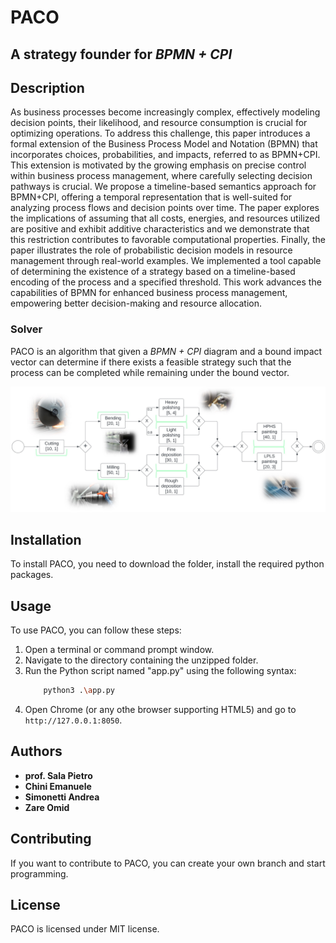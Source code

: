 # PACO 
## A strategy founder for *BPMN + CPI* 

## Description

As business processes become increasingly complex, effectively modeling decision points, their likelihood, and resource consumption is crucial for optimizing operations. 
To address this challenge, this paper introduces a formal extension of the Business Process Model and Notation (BPMN) that incorporates choices, probabilities, and impacts, referred to as BPMN+CPI. This extension is motivated by the growing emphasis on precise control within business process management, where carefully selecting decision pathways is crucial. We propose a timeline-based semantics approach for BPMN+CPI, offering a temporal representation that is well-suited for analyzing process flows and decision points over time. The paper explores the implications of assuming that all costs, energies, and resources utilized are positive and exhibit additive characteristics and we demonstrate that this restriction contributes to favorable computational properties. Finally, the paper illustrates the role of probabilistic decision models in resource management through real-world examples. We implemented a tool capable of determining the existence of a strategy based on a timeline-based encoding of the process and a specified threshold. This work advances the capabilities of BPMN for enhanced business process management, empowering better decision-making and resource allocation.

### Solver
PACO is an algorithm that given a *BPMN + CPI*  diagram and a bound impact vector can determine if there exists a feasible strategy such that the process can be completed while remaining under the bound vector.

![alt text](image.png)

## Installation

To install PACO, you need to download the folder, install the required python packages.

## Usage

To use PACO, you can  follow these steps:
1. Open a terminal or command prompt window.
2. Navigate to the directory containing the unzipped folder.
3. Run the Python script named "app.py" using the following syntax: 
    ```bash
        python3 .\app.py
    ```
4. Open Chrome (or any othe  browser supporting HTML5) and go to `http://127.0.0.1:8050`.

## Authors

* **prof. Sala Pietro**
* **Chini Emanuele**
* **Simonetti Andrea**
* **Zare Omid**

## Contributing

If you want to contribute to PACO, you can create your own branch and start programming.

## License

PACO is licensed under MIT license.